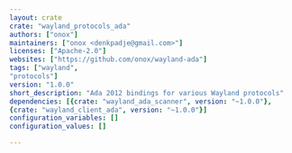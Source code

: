 ```yaml
---
layout: crate
crate: "wayland_protocols_ada"
authors: ["onox"]
maintainers: ["onox <denkpadje@gmail.com>"]
licenses: ["Apache-2.0"]
websites: ["https://github.com/onox/wayland-ada"]
tags: ["wayland",
"protocols"]
version: "1.0.0"
short_description: "Ada 2012 bindings for various Wayland protocols"
dependencies: [{crate: "wayland_ada_scanner", version: "~1.0.0"},
{crate: "wayland_client_ada", version: "~1.0.0"}]
configuration_variables: []
configuration_values: []

---
```



